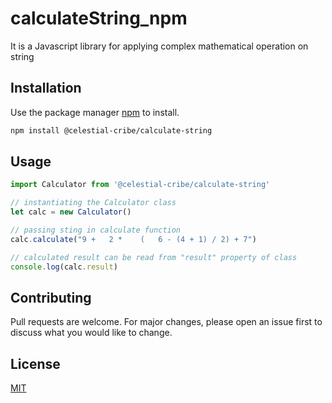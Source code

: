 # calculateString_npm
It is a Javascript library for applying complex mathematical operation on string

## Installation

Use the package manager [npm](https://www.npmjs.com/package/@celestial-cribe/calculate-string) to install.

```bash
npm install @celestial-cribe/calculate-string
```

## Usage

```javascript
import Calculator from '@celestial-cribe/calculate-string'

// instantiating the Calculator class 
let calc = new Calculator()

// passing sting in calculate function
calc.calculate("9 +   2 *    (   6 - (4 + 1) / 2) + 7")

// calculated result can be read from "result" property of class 
console.log(calc.result)

```

## Contributing

Pull requests are welcome. For major changes, please open an issue first
to discuss what you would like to change.


## License

[MIT](https://choosealicense.com/licenses/mit/)
